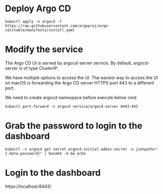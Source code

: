 # Deploy Argo CD

~~~
kubectl apply -n argocd -f https://raw.githubusercontent.com/argoproj/argo-cd/stable/manifests/install.yaml
~~~

# Modify the service

The Argo CD UI is served by argocd-server service. By default, argocd-server is of type ClusterIP.

We have multiple options to access the UI. The easiest way to access the UI on macOS is forwarding the Argo CD server HTTPS port 443 to a different port.

We need to create argocd namespace before execute below cmd
~~~
kubectl port-forward -n argocd service/argocd-server 8443:443
~~~

# Grab the password to login to the dashboard

~~~
kubectl -n argocd get secret argocd-initial-admin-secret -o jsonpath="{.data.password}" | base64 -d && echo
~~~

#  Login to the dashboard

https://localhost:8443/ 
